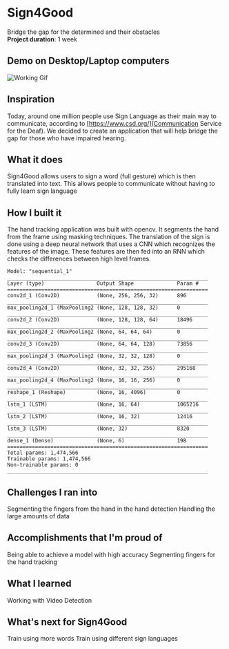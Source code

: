 # Sign4Good

Bridge the gap for the determined and their obstacles <br>
**Project duration**: 1 week  

## Demo on Desktop/Laptop computers
![Working Gif](https://github.com/Zafirmk/Sign4Good/blob/master/working.gif)

## Inspiration
Today, around one million people use Sign Language as their main way to communicate, according to [https://www.csd.org/](Communication Service for the Deaf). We decided to create an application that will help bridge the gap for those who have impaired hearing.

## What it does
Sign4Good allows users to sign a word (full gesture) which is then translated into text. This allows people to communicate without having to fully learn sign language

## How I built it
The hand tracking application was built with opencv. It segments the hand from the frame using masking techniques. The translation of the sign is done using a deep neural network that uses a CNN which recognizes the features of the image. These features are then fed into an RNN which checks the differences between high level frames.

```
Model: "sequential_1"
_________________________________________________________________
Layer (type)                 Output Shape              Param #   
=================================================================
conv2d_1 (Conv2D)            (None, 256, 256, 32)      896       
_________________________________________________________________
max_pooling2d_1 (MaxPooling2 (None, 128, 128, 32)      0         
_________________________________________________________________
conv2d_2 (Conv2D)            (None, 128, 128, 64)      18496     
_________________________________________________________________
max_pooling2d_2 (MaxPooling2 (None, 64, 64, 64)        0         
_________________________________________________________________
conv2d_3 (Conv2D)            (None, 64, 64, 128)       73856     
_________________________________________________________________
max_pooling2d_3 (MaxPooling2 (None, 32, 32, 128)       0         
_________________________________________________________________
conv2d_4 (Conv2D)            (None, 32, 32, 256)       295168    
_________________________________________________________________
max_pooling2d_4 (MaxPooling2 (None, 16, 16, 256)       0         
_________________________________________________________________
reshape_1 (Reshape)          (None, 16, 4096)          0         
_________________________________________________________________
lstm_1 (LSTM)                (None, 16, 64)            1065216   
_________________________________________________________________
lstm_2 (LSTM)                (None, 16, 32)            12416     
_________________________________________________________________
lstm_3 (LSTM)                (None, 32)                8320      
_________________________________________________________________
dense_1 (Dense)              (None, 6)                 198       
=================================================================
Total params: 1,474,566
Trainable params: 1,474,566
Non-trainable params: 0
_________________________________________________________________

```

## Challenges I ran into
Segmenting the fingers from the hand in the hand detection
Handling the large amounts of data

## Accomplishments that I'm proud of
Being able to achieve a model with high accuracy
Segmenting fingers for the hand tracking

## What I learned
Working with Video Detection 

## What's next for Sign4Good
Train using more words
Train using different sign languages 
